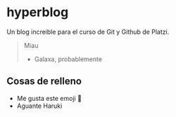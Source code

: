 # hyperblog

Un blog increible para el curso de Git y Github de Platzi.

> Miau
>
> - Galaxa, probablemente

## Cosas de relleno

- Me gusta este emoji 🥰
- Aguante Haruki
